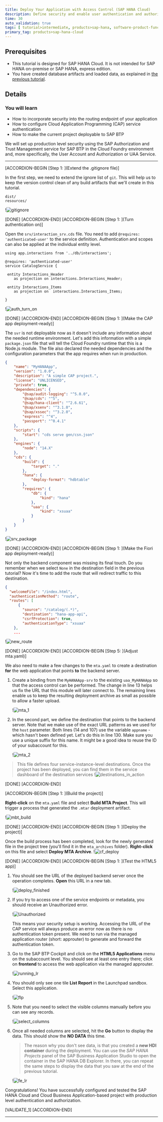```yaml
---
title: Deploy Your Application with Access Control (SAP HANA Cloud)
description: Define security and enable user authentication and authorization for your SAP HANA Cloud CAP application before deploying it to SAP BTP.
time: 30
auto_validation: true
tags: [ tutorial>intermediate, products>sap-hana, software-product-function>sap-cloud-application-programming-model, products>sap-business-application-studio]
primary_tag: products>sap-hana-cloud
---
```


## Prerequisites
- This tutorial is designed for SAP HANA Cloud. It is not intended for SAP HANA on-premise or SAP HANA, express edition.
- You have created database artifacts and loaded data, as explained in [the previous tutorial](hana-cloud-cap-add-list-report).

## Details
### You will learn
  - How to incorporate security into the routing endpoint of your application
  - How to configure Cloud Application Programming (CAP) service authentication
  - How to make the current project deployable to SAP BTP

We will set up production level security using the SAP Authorization and Trust Management service for SAP BTP in the Cloud Foundry environment and, more specifically, the User Account and Authorization or UAA Service.

---

[ACCORDION-BEGIN [Step 1: ](Extend the .gitignore file)]

In the first step, we need to extend the ignore list of `git`. This will help us to keep the version control clean of any build artifacts that we'll create in this tutorial.

```gitignore
dist/
resources/
```

!![gitignore](gitignore.png)


[DONE]
[ACCORDION-END]
[ACCORDION-BEGIN [Step 1: ](Turn authentication on)]

Open the `srv/interaction_srv.cds` file. You need to add `@requires: 'authenticated-user'` to the service definition. Authentication and scopes can also be applied at the individual entity level.

```CDS [3]
using app.interactions from '../db/interactions';

@requires: 'authenticated-user'
service CatalogService {

 entity Interactions_Header
	as projection on interactions.Interactions_Header;

 entity Interactions_Items
	as projection on  interactions.Interactions_Items;

}
```

!![auth_turn_on](auth_turn_on.png)


[DONE]
[ACCORDION-END]
[ACCORDION-BEGIN [Step 1: ](Make the CAP app deployment-ready)]

The `svr` is not deployable now as it doesn't include any information about the needed runtime environment. Let's add this information with a simple `package.json` file that will tell the Cloud Foundry runtime that this is a Node.js module. The file also declared the needed dependencies and the configuration parameters that the app requires when run in production.

```JSON
{
    "name": "MyHANAApp",
    "version": "1.0.0",
    "description": "A simple CAP project.",
    "license": "UNLICENSED",
    "private": true,
    "dependencies": {
        "@sap/audit-logging": "^5.0.0",
        "@sap/cds": "^5",
        "@sap/hana-client": "^2.6.61",
        "@sap/xsenv": "^3.1.0",
        "@sap/xssec": "^3.2.0",
        "express": "^4",
        "passport": "^0.4.1"
    },
    "scripts": {
        "start": "cds serve gen/csn.json"
    },
    "engines": {
        "node": "14.X"
    },
    "cds": {
        "build": {
            "target": "."
        },
        "hana": {
            "deploy-format": "hdbtable"
        },
        "requires": {
            "db": {
                "kind": "hana"
            },
            "uaa": {
                "kind": "xsuaa"
            }
        }
    }
}
```

!![srv_package](srv_package.png)


[DONE]
[ACCORDION-END]
[ACCORDION-BEGIN [Step 1: ](Make the Fiori app deployment-ready)]

Not only the backend component was missing its final touch. Do you remember when we select `None` in the destination field in the previous tutorial? Now it's time to add the route that will redirect traffic to this destination.

```JSON [5-10]
{
  "welcomeFile": "/index.html",
  "authenticationMethod": "route",
  "routes": [
      {
        "source": "/catalog/(.*)",
        "destination": "hana-app-api",
        "csrfProtection": true,
        "authenticationType": "xsuaa"
    },
    ...
```

!![new_route](new_route.png)

[DONE]
[ACCORDION-END]
[ACCORDION-BEGIN [Step 5: ](Adjust mta.yaml)]

We also need to make a few changes to the `mta.yaml` to create a destination **for** the web application that points **to** the backend server.

1. Create a binding from the `MyHANAApp-srv` to the existing `uaa_MyHANAApp` so that the access control can be performed. The change in line 13 helps us fix the URL that this module will later connect to. The remaining lines enable us to keep the resulting deployment archive as small as possible to allow a faster upload.

    !![mta_1](mta_1.png)


3. In the second part, we define the destination that points to the backend server. Note that we make use of the exact URL patterns as we used for the `host` parameter. Both lines (14 and 107) use the variable `appname` - which hasn't been defined yet. Let's do this in line 130. Make sure you use a unique suffix for this name. It might be a good idea to reuse the ID of your subaccount for this.

    !![mta_2](mta_2.png)


> This file defines four service-instance-level destinations. Once the project has been deployed, you can find them in the service dashboard of the destination services
> !![destinations_in_action](destinations_in_action.png)

[DONE]
[ACCORDION-END]

[ACCORDION-BEGIN [Step 1: ](Build the project)]

**Right-click** on the `mta.yaml` file and select **Build MTA Project**. This will trigger a process that generated the `.mtar` deployment artifact.

!![mbt_build](mbt_build.png)


[DONE]
[ACCORDION-END]
[ACCORDION-BEGIN [Step 1: ](Deploy the project)]

Once the build process has been completed, look for the newly generated file in the project tree (you'll find it in the `mta_archives` folder). **Right-click** on this file and select **Deploy MTA Archive**.
!![cf_deploy](cf_deploy.png)




[DONE]
[ACCORDION-END]
[ACCORDION-BEGIN [Step 1: ](Test the HTML5 app)]

1. You should see the URL of the deployed backend server once the operation completes. **Open** this URL in a new tab.

    !![deploy_finished](deploy_finished.png)


2. If you try to access one of the service endpoints or metadata, you should receive an Unauthorized error.

    !![Unauthorized](unauthorized_cap.png)

    This means your security setup is working. Accessing the URL of the CAP service will always produce an error now as there is no authentication token present.  We need to run via the managed application router (short: approuter) to generate and forward the authentication token.

3. Go to the SAP BTP Cockpit and click on the **HTML5 Applications** menu on the subaccount level. You should see at least one entry there; click on **frontend** to access the web application via the managed approuter.

    !![running_lr](running_lr.png)

1. You should only see one tile **List Report** in the Launchpad sandbox. Select this application.

    !![flp](flp.png)


2. Note that you need to select the visible columns manually before you can see any records.

    !![select_columns](select_columns.png)

7.  Once all needed columns are selected, hit the **Go** button to display the data. This should show the **NO DATA** this time.

    > The reason why you don't see data, is that you created a **new HDI container** during the deployment. You can use the *SAP HANA Projects* panel of the SAP Business Application Studio to open the container in the SAP HANA DB Explorer. In there, you can repeat the same steps to display the data that you saw at the end of the previous tutorial.

    !![fe_lr](fe_lr.png)


Congratulations! You have successfully configured and tested the SAP HANA Cloud and Cloud Business Application-based project with production level authentication and authorization.


[VALIDATE_1]
[ACCORDION-END]

---
